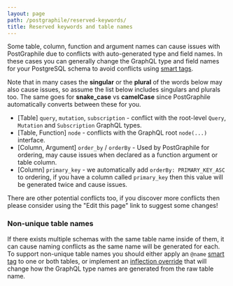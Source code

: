 ```yaml
---
layout: page
path: /postgraphile/reserved-keywords/
title: Reserved keywords and table names
---
```


Some table, column, function and argument names can cause issues with
PostGraphile due to conflicts with auto-generated type and field names. In these
cases you can generally change the GraphQL type and field names for your
PostgreSQL schema to avoid conflicts using [smart tags](./smart-tags).

Note that in many cases the **singular** or the **plural** of the words below
may also cause issues, so assume the list below includes singulars and plurals
too. The same goes for **snake_case** vs **camelCase** since PostGraphile
automatically converts between these for you.

- [Table] `query`, `mutation`, `subscription` - conflict with the root-level
  `Query`, `Mutation` and `Subscription` GraphQL types.
- [Table, Function] `node` - conflicts with the GraphQL root `node(...)`
  interface.
- [Column, Argument] `order_by` / `orderBy` - Used by PostGraphile for ordering,
  may cause issues when declared as a function argument or table column.
- [Column] `primary_key` - we automatically add `orderBy: PRIMARY_KEY_ASC` to
  ordering, if you have a column called `primary_key` then this value will be
  generated twice and cause issues.

There are other potential conflicts too, if you discover more conflicts then
please consider using the "Edit this page" link to suggest some changes!

### Non-unique table names

If there exists multiple schemas with the same table name inside of them, it
can cause naming conflicts as the same name will be generated for each. To
support non-unique table names you should either apply an `@name` [smart
tag](./smart-tags) to one or both tables, or implement an [inflection
override](./inflection/#overriding-inflection---general) that will change how
the GraphQL type names are generated from the raw table name.
